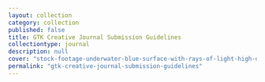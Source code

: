 ```yaml
---
layout: collection
category: collection
published: false
title: GTK Creative Journal Submission Guidelines
collectiontype: journal
description: null
cover: "stock-footage-underwater-blue-surface-with-rays-of-light-high-definition-p-seamless-loop-slow-motion.jpg"
permalink: "gtk-creative-journal-submission-guidelines"
---
```



